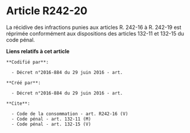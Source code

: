 # Article R242-20

La récidive des infractions punies aux articles R. 242-16 à R. 242-19 est réprimée conformément aux dispositions des articles
132-11 et 132-15 du code pénal.

**Liens relatifs à cet article**

	**Codifié par**:

	  - Décret n°2016-884 du 29 juin 2016 - art.

	**Créé par**:

	  - Décret n°2016-884 du 29 juin 2016 - art.

	**Cite**:

	  - Code de la consommation - art. R242-16 (V)
	  - Code pénal - art. 132-11 (M)
	  - Code pénal - art. 132-15 (V)
